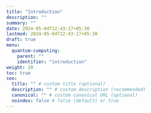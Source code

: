 ```yaml
---
title: "Introduction"
description: ""
summary: ""
date: 2024-05-04T22:43:17+05:30
lastmod: 2024-05-04T22:43:17+05:30
draft: true
menu:
  quantum-computing:
    parent: ""
    identifier: "introduction"
weight: 20
toc: true
seo:
  title: "" # custom title (optional)
  description: "" # custom description (recommended)
  canonical: "" # custom canonical URL (optional)
  noindex: false # false (default) or true
---
```

